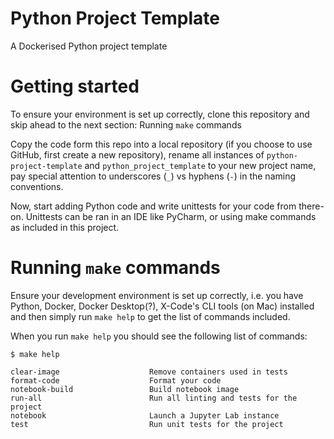 # Python Project Template
A Dockerised Python project template

# Getting started

To ensure your environment is set up correctly, clone this repository and skip ahead to the next section: 
Running `make` commands

Copy the code form this repo into a local repository (if you choose to use GitHub, first create a new repository),
rename all instances of `python-project-template` and `python_project_template` to your new project name,
pay special attention to underscores (`_`) vs hyphens (`-`) in the naming conventions.

Now, start adding Python code and write unittests for your code from there-on. Unittests can be ran in an IDE like
PyCharm, or using make commands as included in this project.

# Running `make` commands

Ensure your development environment is set up correctly, i.e. you have Python, Docker, Docker Desktop(?), X-Code's CLI
tools (on Mac) installed and then simply run `make help` to get the list of commands included.

When you run `make help` you should see the following list of commands:
```commandline
$ make help

clear-image                    Remove containers used in tests
format-code                    Format your code
notebook-build                 Build notebook image
run-all                        Run all linting and tests for the project
notebook                       Launch a Jupyter Lab instance
test                           Run unit tests for the project
```



